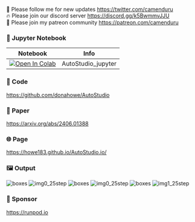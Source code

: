 🐣 Please follow me for new updates https://twitter.com/camenduru <br />
🔥 Please join our discord server https://discord.gg/k5BwmmvJJU <br />
🥳 Please join my patreon community https://patreon.com/camenduru <br />

### 🍊 Jupyter Notebook

| Notebook | Info
| --- | --- |
[![Open In Colab](https://colab.research.google.com/assets/colab-badge.svg)](https://colab.research.google.com/github/camenduru/AutoStudio-jupyter/blob/main/AutoStudio_jupyter.ipynb) | AutoStudio_jupyter

### 🧬 Code
https://github.com/donahowe/AutoStudio

### 📄 Paper
https://arxiv.org/abs/2406.01388

### 🌐 Page
https://howe183.github.io/AutoStudio.io/

### 🖼 Output
![boxes](https://github.com/camenduru/AutoStudio-jupyter/assets/54370274/b1690141-9a62-4834-b961-f2ff3d1c8e17)
![img0_25step](https://github.com/camenduru/AutoStudio-jupyter/assets/54370274/4fd156cb-e217-4dec-9fcf-e10155a7debe)
![boxes](https://github.com/camenduru/AutoStudio-jupyter/assets/54370274/825b79d6-606d-477e-9db9-ac242057784f)
![img0_25step](https://github.com/camenduru/AutoStudio-jupyter/assets/54370274/5fab8cca-a6ef-48b2-93e8-cdc5eefe24ae)
![boxes](https://github.com/camenduru/AutoStudio-jupyter/assets/54370274/f2185c5e-b681-4396-a8de-cb081afa56b7)
![img1_25step](https://github.com/camenduru/AutoStudio-jupyter/assets/54370274/2ea70a25-dfdb-4a0c-b0e0-b39b30c87088)

### 🏢 Sponsor
https://runpod.io
